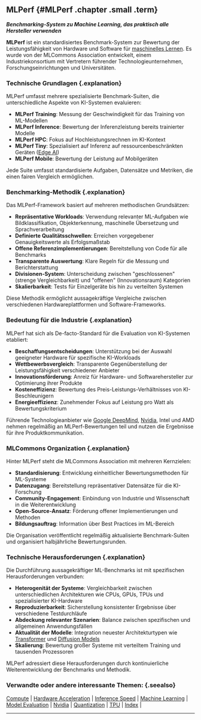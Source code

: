 ## MLPerf {#MLPerf .chapter .small .term}

***Benchmarking-System zu Machine Learning, das praktisch alle Hersteller verwenden***

**MLPerf** ist ein standardisiertes Benchmark-System zur Bewertung der Leistungsfähigkeit von Hardware und Software für [maschinelles Lernen](#Machine-Learning).
Es wurde von der MLCommons Association entwickelt, einem Industriekonsortium mit Vertretern führender Technologieunternehmen, Forschungseinrichtungen und Universitäten.

### Technische Grundlagen {.explanation}

MLPerf umfasst mehrere spezialisierte Benchmark-Suiten, die unterschiedliche Aspekte von KI-Systemen evaluieren:

- **MLPerf Training**: Messung der Geschwindigkeit für das Training von ML-Modellen
- **MLPerf Inference**: Bewertung der Inferenzleistung bereits trainierter Modelle
- **MLPerf HPC**: Fokus auf Hochleistungsrechnen im KI-Kontext
- **MLPerf Tiny**: Spezialisiert auf Inferenz auf ressourcenbeschränkten Geräten ([Edge AI](#Edge-AI))
- **MLPerf Mobile**: Bewertung der Leistung auf Mobilgeräten

Jede Suite umfasst standardisierte Aufgaben, Datensätze und Metriken, die einen fairen Vergleich ermöglichen.

### Benchmarking-Methodik {.explanation}

Das MLPerf-Framework basiert auf mehreren methodischen Grundsätzen:

- **Repräsentative Workloads**: Verwendung relevanter ML-Aufgaben wie Bildklassifikation, Objekterkennung, maschinelle Übersetzung und Sprachverarbeitung
- **Definierte Qualitätsschwellen**: Erreichen vorgegebener Genauigkeitswerte als Erfolgsmaßstab
- **Offene Referenzimplementierungen**: Bereitstellung von Code für alle Benchmarks
- **Transparente Auswertung**: Klare Regeln für die Messung und Berichterstattung
- **Divisionen-System**: Unterscheidung zwischen "geschlossenen" (strenge Vergleichbarkeit) und "offenen" (Innovationsraum) Kategorien
- **Skalierbarkeit**: Tests für Einzelgeräte bis hin zu verteilten Systemen

Diese Methodik ermöglicht aussagekräftige Vergleiche zwischen verschiedenen Hardwareplattformen und Software-Frameworks.

### Bedeutung für die Industrie {.explanation}

MLPerf hat sich als De-facto-Standard für die Evaluation von KI-Systemen etabliert:

- **Beschaffungsentscheidungen**: Unterstützung bei der Auswahl geeigneter Hardware für spezifische KI-Workloads
- **Wettbewerbsvergleich**: Transparente Gegenüberstellung der Leistungsfähigkeit verschiedener Anbieter
- **Innovationsförderung**: Anreiz für Hardware- und Softwarehersteller zur Optimierung ihrer Produkte
- **Kosteneffizienz**: Bewertung des Preis-Leistungs-Verhältnisses von KI-Beschleunigern
- **Energieeffizienz**: Zunehmender Fokus auf Leistung pro Watt als Bewertungskriterium

Führende Technologieanbieter wie [Google DeepMind](#Google-DeepMind), [Nvidia](#Nvidia), Intel und AMD nehmen regelmäßig an MLPerf-Bewertungen teil und nutzen die Ergebnisse für ihre Produktkommunikation.

### MLCommons Organization {.explanation}

Hinter MLPerf steht die MLCommons Association mit mehreren Kernzielen:

- **Standardisierung**: Entwicklung einheitlicher Bewertungsmethoden für ML-Systeme
- **Datenzugang**: Bereitstellung repräsentativer Datensätze für die KI-Forschung
- **Community-Engagement**: Einbindung von Industrie und Wissenschaft in die Weiterentwicklung
- **Open-Source-Ansatz**: Förderung offener Implementierungen und Methoden
- **Bildungsauftrag**: Information über Best Practices im ML-Bereich

Die Organisation veröffentlicht regelmäßig aktualisierte Benchmark-Suiten und organisiert halbjährliche Bewertungsrunden.

### Technische Herausforderungen {.explanation}

Die Durchführung aussagekräftiger ML-Benchmarks ist mit spezifischen Herausforderungen verbunden:

- **Heterogenität der Systeme**: Vergleichbarkeit zwischen unterschiedlichen Architekturen wie CPUs, GPUs, TPUs und spezialisierter KI-Hardware
- **Reproduzierbarkeit**: Sicherstellung konsistenter Ergebnisse über verschiedene Testdurchläufe
- **Abdeckung relevanter Szenarien**: Balance zwischen spezifischen und allgemeinen Anwendungsfällen
- **Aktualität der Modelle**: Integration neuester Architekturtypen wie [Transformer](#Transformer) und [Diffusion Models](#Diffusion-Models)
- **Skalierung**: Bewertung großer Systeme mit verteiltem Training und tausenden Prozessoren

MLPerf adressiert diese Herausforderungen durch kontinuierliche Weiterentwicklung der Benchmarks und Methodik.

### Verwandte oder andere interessante Themen: {.seealso}

[Compute](#Compute) |
[Hardware Acceleration](#Hardware-Acceleration) |
[Inference Speed](#Inference-Speed) |
[Machine Learning](#Machine-Learning) |
[Model Evaluation](#Model-Evaluation) |
[Nvidia](#Nvidia) |
[Quantization](#Quantization) |
[TPU](#TPU) |
[Index](#Index) |

----


